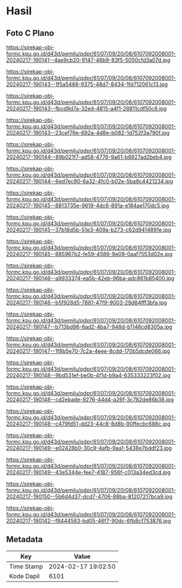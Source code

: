# Hasil

## Foto C Plano

https://sirekap-obj-formc.kpu.go.id/d43d/pemilu/pdpr/61/07/09/20/08/6107092008001-20240217-190141--4ae9cb20-9147-46b9-83f5-5050cfd3a07d.jpg

https://sirekap-obj-formc.kpu.go.id/d43d/pemilu/pdpr/61/07/09/20/08/6107092008001-20240217-190143--1f5a5488-9375-48d7-8434-1fd712061c13.jpg

https://sirekap-obj-formc.kpu.go.id/d43d/pemilu/pdpr/61/07/09/20/08/6107092008001-20240217-190143--fbcd9d7a-32ed-4815-a4f1-28811cdf50c6.jpg

https://sirekap-obj-formc.kpu.go.id/d43d/pemilu/pdpr/61/07/09/20/08/6107092008001-20240217-190143--23cef76e-692a-4d8e-b082-1d752f3a790f.jpg

https://sirekap-obj-formc.kpu.go.id/d43d/pemilu/pdpr/61/07/09/20/08/6107092008001-20240217-190144--89b021f7-ad58-4776-9a61-b8927ad2beb4.jpg

https://sirekap-obj-formc.kpu.go.id/d43d/pemilu/pdpr/61/07/09/20/08/6107092008001-20240217-190144--6ed7ec90-6a32-4fc0-b02e-5ba8c4421234.jpg

https://sirekap-obj-formc.kpu.go.id/d43d/pemilu/pdpr/61/07/09/20/08/6107092008001-20240217-190145--8813735e-9619-4dc6-891a-e184ae170dc5.jpg

https://sirekap-obj-formc.kpu.go.id/d43d/pemilu/pdpr/61/07/09/20/08/6107092008001-20240217-190145--37b18d5b-51e3-409a-b273-c62d9414891e.jpg

https://sirekap-obj-formc.kpu.go.id/d43d/pemilu/pdpr/61/07/09/20/08/6107092008001-20240217-190145--885967b2-fe59-4586-9e08-0aaf7553d02e.jpg

https://sirekap-obj-formc.kpu.go.id/d43d/pemilu/pdpr/61/07/09/20/08/6107092008001-20240217-190146--a9933374-ea5b-42eb-96ba-adc861b85400.jpg

https://sirekap-obj-formc.kpu.go.id/d43d/pemilu/pdpr/61/07/09/20/08/6107092008001-20240217-190146--b5f928d5-7881-47f9-9003-29d84fff3bfa.jpg

https://sirekap-obj-formc.kpu.go.id/d43d/pemilu/pdpr/61/07/09/20/08/6107092008001-20240217-190147--b713bd86-6ad2-4ba7-948d-b1146cd8305a.jpg

https://sirekap-obj-formc.kpu.go.id/d43d/pemilu/pdpr/61/07/09/20/08/6107092008001-20240217-190147--1f8b5e70-7c2a-4eee-8cdd-170b5dcde066.jpg

https://sirekap-obj-formc.kpu.go.id/d43d/pemilu/pdpr/61/07/09/20/08/6107092008001-20240217-190148--9bd531ef-be0b-4f1d-b9a4-635333223f02.jpg

https://sirekap-obj-formc.kpu.go.id/d43d/pemilu/pdpr/61/07/09/20/08/6107092008001-20240217-190148--cd2ebade-9276-44d4-a26f-3c782de86b38.jpg

https://sirekap-obj-formc.kpu.go.id/d43d/pemilu/pdpr/61/07/09/20/08/6107092008001-20240217-190148--c479fd51-dd23-44c8-8d8b-90ffecbc688c.jpg

https://sirekap-obj-formc.kpu.go.id/d43d/pemilu/pdpr/61/07/09/20/08/6107092008001-20240217-190149--e02428b0-30c9-4afb-9aa1-5438e7bddf23.jpg

https://sirekap-obj-formc.kpu.go.id/d43d/pemilu/pdpr/61/07/09/20/08/6107092008001-20240217-190149--43e5344e-fee7-4187-956f-c013a34ed3cd.jpg

https://sirekap-obj-formc.kpu.go.id/d43d/pemilu/pdpr/61/07/09/20/08/6107092008001-20240217-190150--5b6d4d37-dcd7-4706-88ba-81207217bca9.jpg

https://sirekap-obj-formc.kpu.go.id/d43d/pemilu/pdpr/61/07/09/20/08/6107092008001-20240217-190142--f8444583-bd05-46f7-90dc-6fb8cf753876.jpg


## Metadata

| Key        | Value               |
| ---------- | ------------------- |
| Time Stamp | 2024-02-17 19:02:50 |
| Kode Dapil | 6101                |




